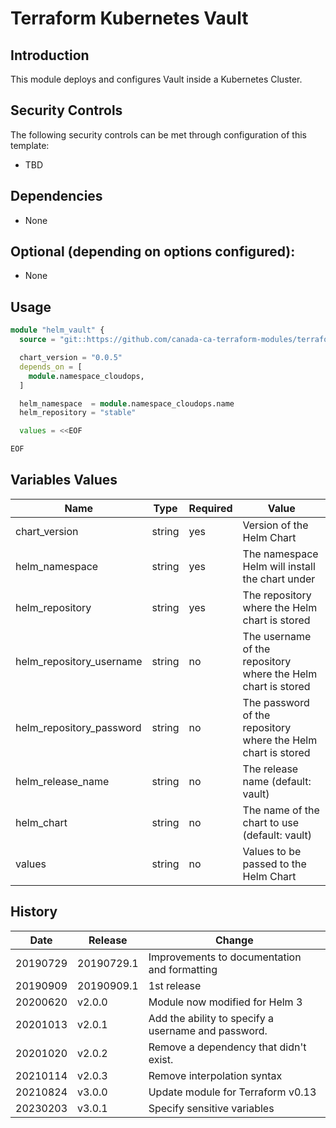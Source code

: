 # Terraform Kubernetes Vault

## Introduction

This module deploys and configures Vault inside a Kubernetes Cluster.

## Security Controls

The following security controls can be met through configuration of this template:

* TBD

## Dependencies

* None

## Optional (depending on options configured):

* None

## Usage

```terraform
module "helm_vault" {
  source = "git::https://github.com/canada-ca-terraform-modules/terraform-kubernetes-vault?ref=v3.0.1"

  chart_version = "0.0.5"
  depends_on = [
    module.namespace_cloudops,
  ]

  helm_namespace  = module.namespace_cloudops.name
  helm_repository = "stable"

  values = <<EOF

EOF
```

## Variables Values

| Name                     | Type   | Required | Value                                                         |
| ------------------------ | ------ | -------- | ------------------------------------------------------------- |
| chart_version            | string | yes      | Version of the Helm Chart                                     |
| helm_namespace           | string | yes      | The namespace Helm will install the chart under               |
| helm_repository          | string | yes      | The repository where the Helm chart is stored                 |
| helm_repository_username | string | no       | The username of the repository where the Helm chart is stored |
| helm_repository_password | string | no       | The password of the repository where the Helm chart is stored |
| helm_release_name        | string | no       | The release name (default: vault)                             |
| helm_chart               | string | no       | The name of the chart to use (default: vault)                 |
| values                   | string | no       | Values to be passed to the Helm Chart                         |

## History

| Date     | Release    | Change                                              |
| -------- | ---------- | --------------------------------------------------- |
| 20190729 | 20190729.1 | Improvements to documentation and formatting        |
| 20190909 | 20190909.1 | 1st release                                         |
| 20200620 | v2.0.0     | Module now modified for Helm 3                      |
| 20201013 | v2.0.1     | Add the ability to specify a username and password. |
| 20201020 | v2.0.2     | Remove a dependency that didn't exist.              |
| 20210114 | v2.0.3     | Remove interpolation syntax                         |
| 20210824 | v3.0.0     | Update module for Terraform v0.13                   |
| 20230203 | v3.0.1     | Specify sensitive variables                         |
